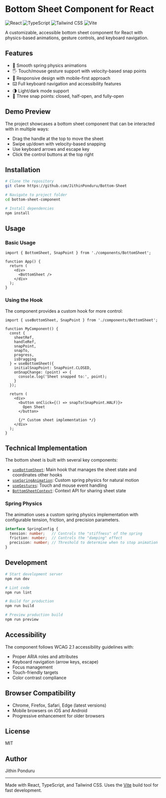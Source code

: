 # Bottom Sheet Component for React

![React](https://img.shields.io/badge/React-18.3-blue)
![TypeScript](https://img.shields.io/badge/TypeScript-5.5-blue)
![Tailwind CSS](https://img.shields.io/badge/Tailwind-3.4-blue)
![Vite](https://img.shields.io/badge/Vite-5.4-blue)

A customizable, accessible bottom sheet component for React with physics-based animations, gesture controls, and keyboard navigation.

## Features

- 🌊 Smooth spring physics animations
- 🖐️ Touch/mouse gesture support with velocity-based snap points
- 📱 Responsive design with mobile-first approach
- ⌨️ Full keyboard navigation and accessibility features
- 🌗 Light/dark mode support
- 📏 Three snap points: closed, half-open, and fully-open

## Demo Preview

The project showcases a bottom sheet component that can be interacted with in multiple ways:

- Drag the handle at the top to move the sheet
- Swipe up/down with velocity-based snapping
- Use keyboard arrows and escape key
- Click the control buttons at the top right

## Installation

```bash
# Clone the repository
git clone https://github.com/JithinPonduru/Bottom-Sheet

# Navigate to project folder
cd bottom-sheet-component

# Install dependencies
npm install
```

## Usage

### Basic Usage

```tsx
import { BottomSheet, SnapPoint } from './components/BottomSheet';

function App() {
  return (
    <div>
      <BottomSheet />
    </div>
  );
}
```

### Using the Hook

The component provides a custom hook for more control:

```tsx
import { useBottomSheet, SnapPoint } from './components/BottomSheet';

function MyComponent() {
  const {
    sheetRef,
    handleRef,
    snapPoint,
    snapTo,
    progress,
    isDragging
  } = useBottomSheet({
    initialSnapPoint: SnapPoint.CLOSED,
    onSnapChange: (point) => {
      console.log('Sheet snapped to:', point);
    }
  });
  
  return (
    <div>
      <button onClick={() => snapTo(SnapPoint.HALF)}>
        Open Sheet
      </button>
      
      {/* Custom sheet implementation */}
    </div>
  );
}
```

## Technical Implementation

The bottom sheet is built with several key components:

- [`useBottomSheet`](src/components/BottomSheet/useBottomSheet.ts ): Main hook that manages the sheet state and coordinates other hooks
- [`useSpringAnimation`](src/components/BottomSheet/useSpringAnimation.ts ): Custom spring physics for natural motion
- [`useGestures`](src/components/BottomSheet/useGestures.ts ): Touch and mouse event handling
- [`BottomSheetContext`](src/components/BottomSheet/BottomSheetContext.tsx ): Context API for sharing sheet state

### Spring Physics

The animation uses a custom spring physics implementation with configurable tension, friction, and precision parameters.

```ts
interface SpringConfig {
  tension: number;   // Controls the "stiffness" of the spring
  friction: number;  // Controls the "damping" effect
  precision: number; // Threshold to determine when to stop animation
}
```

## Development

```bash
# Start development server
npm run dev

# Lint code
npm run lint

# Build for production
npm run build

# Preview production build
npm run preview
```

## Accessibility

The component follows WCAG 2.1 accessibility guidelines with:

- Proper ARIA roles and attributes
- Keyboard navigation (arrow keys, escape)
- Focus management
- Touch-friendly targets
- Color contrast compliance

## Browser Compatibility

- Chrome, Firefox, Safari, Edge (latest versions)
- Mobile browsers on iOS and Android
- Progressive enhancement for older browsers

## License

MIT

## Author

Jithin Ponduru

---

Made with React, TypeScript, and Tailwind CSS. Uses the [Vite](https://vitejs.dev/) build tool for fast development.